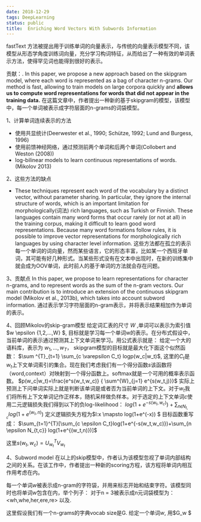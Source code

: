 ```yaml
---
date: 2018-12-29
tags: DeepLearning
status: public
title:  Enriching Word Vectors With Subwords Information 
---
```


fastText 方法被提出用于训练单词的向量表示，与传统的向量表示模型不同，该模型从形态学角度训练词向量，充分学习构词特征，从而给出了一种有效的单词表示方法，使得罕见词也能得到很好的表示。

贡献：. In this paper, we propose a new approach based on the skipgram model, where each word is represented as a bag of character n-grams.  Our method is fast, allowing to train models on large corpora quickly and **allows us to compute word representations for words that did not appear in the training data.**
在这篇文章中，作者提出一种新的基于skipgram的模型，该模型中，每一个单词被表示成字符层面的n-grams的词袋模型。

1、计算单词连续表示的方法
+ 使用共显统计(Deerwester et al., 1990; Schütze, 1992; Lund and Burgess, 1996)
+ 使用前馈神经网络，通过预测前两个单词和后两个单词(Collobert and Weston (2008))
+ log-bilinear models to learn continuous representations of words.(Mikolov 2013)

2、这些方法的缺点
+ These techniques represent each word of the vocabulary by a distinct vector, without parameter sharing. In particular, they ignore the internal structure of words, which is an important limitation for morphologically(词法) rich languages, such as Turkish or Finnish. These languages contain many word forms that occur rarely (or not at all) in the training corpus, making it difficult to learn good word representations. Because many word formations follow rules, it is possible to improve vector representations for morphologically rich languages by using character level information.
这些方法都在孤立的表示每一个单词的词向量，然而某些语言，它的形态丰富，比如某一个西班牙单词，其可能有好几种形式。当某些形式没有在文本中出现时，在新的训练集中就会成为OOV单词，此时前人的基于单词的方法就会存在问题。

3、贡献点
In this paper, we propose to learn representations for character n-grams, and to represent words as the sum of the n-gram vectors. Our main contribution is to introduce an extension of the continuous skipgram model (Mikolov et al., 2013b), which takes into account subword information.
通过表示学习字符层面的n-gram表示，并将表示结果相加作为单词的表示。

4、回顾Mikolov的skip-gram模型
给定词汇表的尺寸 $W$ ,单词可以表示为索引值$w \epsilon \{1,2,...,W\} $, 目标就是学习每一个单词w的表示。在分布式假设中，当前单词的表示通过预测其上下文单词来学习。用公式表示就是：
给定一个大的语料库，表示为 $w_1,...,w_T$， skipgram模型的目标就是最大化下面这个似然函数：
$\sum ^{T}_{t=1} \sum_{c \varepsilon C_t} logp(w_c|w_t)$,
这里的$C_t$是$w_t$上下文单词索引的集合。现在我们考虑我们有一个得分函数$s$该函数将（word,context）对映射到一个得分函数上。softmax就是一个可用的概率表示函数。
$p(w_c|w_t)=\frac{e^s(w_t,w_c)} { \sum^{W}_{j=1} e^{s(w_t,j)}}$
实际上预测上下问单词实际上就是判断该单词是或者否为当前单词的上下文。对于$w_t$我们将所有上下文单词记作正样本，随机采样做负样本。对于选定的上下文单词$c$使用二元逻辑损失我们得到以下的负log-likelihood：
$log(1+e^{-s(w_t,w_c)})+\sum_{n \epsilon N_{t,c}} log(1+e^{(w_t,n)})$
定义逻辑损失方程为$l:x \mapsto log(1+e^(-x)) $
目标函数重写成：
$\sum_{t=1}^{T}[\sum_{c \epsilon C_t}log(1+e^{-s(w_t,w_c)})+\sum_{n \epsilon N_{t,c}} log(1+e^{(w_t,n)})]$

这里$s(w_t,w_c) = U^{T}_{w_t} V_{w_t}$

4、Subword model 
在以上的skip模型中，作者认为该模型忽视了单词内部结构之间的关系。在该工作中，作者提出一种新的scoring方程，该方程将单词内相互作用考虑在内。

每一个单词$w$被表示成n-gram的字符袋，并用<and>来标志开始和结束字符。该模型同时也将单词w包含在内，举个列子：
对于n = 3被表示成n元词袋模型为：<wh,whe,her,ere,re> 以及<where>.

这里假设我们有一个n-grams的字典vocab size是G. 给定一个单词$w$, 用$G_w $





